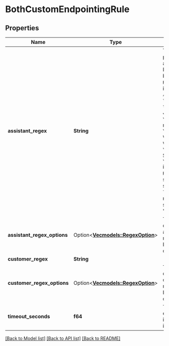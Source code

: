 # BothCustomEndpointingRule

## Properties

Name | Type | Description | Notes
------------ | ------------- | ------------- | -------------
**assistant_regex** | **String** | This is the regex pattern to match the assistant's message.  Note: - This works by using the `RegExp.test` method in Node.JS. Eg. `/hello/.test(\"hello there\")` will return `true`.  Hot tip: - In JavaScript, escape `\\` when sending the regex pattern. Eg. `\"hello\\sthere\"` will be sent over the wire as `\"hellosthere\"`. Send `\"hello\\\\sthere\"` instead. - `RegExp.test` does substring matching, so `/cat/.test(\"I love cats\")` will return `true`. To do full string matching, send \"^cat$\". | 
**assistant_regex_options** | Option<[**Vec<models::RegexOption>**](RegexOption.md)> | These are the options for the assistant's message regex match. Defaults to all disabled.  @default [] | [optional]
**customer_regex** | **String** |  | 
**customer_regex_options** | Option<[**Vec<models::RegexOption>**](RegexOption.md)> | These are the options for the customer's message regex match. Defaults to all disabled.  @default [] | [optional]
**timeout_seconds** | **f64** | This is the endpointing timeout in seconds, if the rule is matched. | 

[[Back to Model list]](../README.md#documentation-for-models) [[Back to API list]](../README.md#documentation-for-api-endpoints) [[Back to README]](../README.md)


